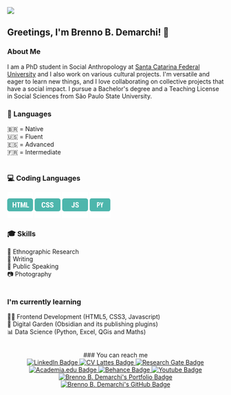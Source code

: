 <img align="center" src="#" width="300"/> <!-- GIPHY -->
## Greetings, I'm Brenno B. Demarchi! 👋
### About Me
 I am a PhD student in Social Anthropology at <a rel="" href="https://ppgas.posgrad.ufsc.br/" target="_blank">Santa Catarina Federal University</a> and I also work on various cultural projects. I'm versatile and eager to learn new things, and I love collaborating on collective projects that have a social impact. I pursue a Bachelor's degree and a Teaching License in Social Sciences from São Paulo State University.
 <br/>
 ### 💬 Languages
🇧🇷 = Native<br/>
🇺🇸 = Fluent<br/>
🇪🇸 = Advanced<br/>
🇫🇷 = Intermediate<br/>
<br/>
### 💻 Coding Languages
<a href="https://developer.mozilla.org/pt-BR/docs/Web/HTML" target="_blank"><img width="60" height="60" src="https://github.com/brennodemarchi/brennodemarchi/blob/main/assets/html-96.png" alt="html"/></a>
<a href="https://developer.mozilla.org/pt-BR/docs/Web/CSS" target="_blank"><img width="60" height="60" src="https://github.com/brennodemarchi/brennodemarchi/blob/main/assets/css-96.png" alt="css"/></a>
<a href="https://developer.mozilla.org/en-US/docs/Web/JavaScript" target="_blank"><img width="60" height="60" src="https://github.com/brennodemarchi/brennodemarchi/blob/main/assets/js-96.png" alt="js"/></a>
<a href="https://docs.python.org/3/" target="_blank"><img width="48" height="60" src="https://github.com/brennodemarchi/brennodemarchi/blob/main/assets/py-96.png" alt="py"/></a>
<br/>
### 🎓 Skills
🔎 Ethnographic Research<br/>
📃 Writing <br/>
🎤 Public Speaking<br/>
📷 Photography<br/>
<br/>
### I'm currently learning
👨‍💻 Frontend Development (HTML5, CSS3, Javascript)<br/>
🌱 Digital Garden (Obsidian and its publishing plugins)<br/>
📊 Data Science (Python, Excel, QGis and Maths)<br/>
<br/>
<div align="center">
### You can reach me
<br/>
<a href="https://www.linkedin.com/in/brennodemarchi/" target="_blank">
<img src="https://img.shields.io/badge/LinkedIn-blue?style=for-the-badge&logo=linkedin&logoColor=white" alt="LinkedIn Badge"/>
</a>
<!-- Lattes -->
<a href="http://lattes.cnpq.br/5599778124078031" target="_blank">
<img src="https://img.shields.io/badge/CV Lattes-white?style=for-the-badge&logo=lattes.png&logoColor=black" alt="CV Lattes Badge"/>
</a>
<!-- Research Gate -->
<a href="https://www.researchgate.net/profile/Brenno-Brandalise-Demarchi" target="_blank">
<img src="https://img.shields.io/badge/ResearchGate-white?style=for-the-badge&logo=researchgate&logoColor=black" alt="Research Gate Badge"/>
</a>
<!-- AcademiaEdu -->
<a href="https://ufsc.academia.edu/BrennoDemarchi" target="_blank">
<img src="https://img.shields.io/badge/Academia.Edu-white?style=for-the-badge&logo=academia&logoColor=black" alt="Academia.edu Badge"/>
</a>
<!-- Behance -->
<a href="https://www.behance.net/brennodemarchi" target="_blank">
<img src="https://img.shields.io/badge/Behance-black?style=for-the-badge&logo=behance&logoColor=white" alt="Behance Badge"/>
</a>
<!-- Youtube -->
<a href="https://www.youtube.com/@brennodemarchi" target="_blank">
<img src="https://img.shields.io/badge/Youtube-darkred?style=for-the-badge&logo=youtube&logoColor=white" alt="Youtube Badge"/>
</a>
<!-- Portfolio -->
<a href="http://brennodemarchi.art.br/projetos/" target="_blank">
<img src="https://img.shields.io/badge/Portfolio-purple?style=for-the-badge" alt="Brenno B. Demarchi's Portfolio Badge"/>
</a>
<!-- GitHub -->
<a href="https://github.com/brennodemarchi" target="_blank">
<img src="https://img.shields.io/badge/Github-darkblue?style=for-the-badge" alt="Brenno B. Demarchi's GitHub Badge"/>
</a>
</div>
